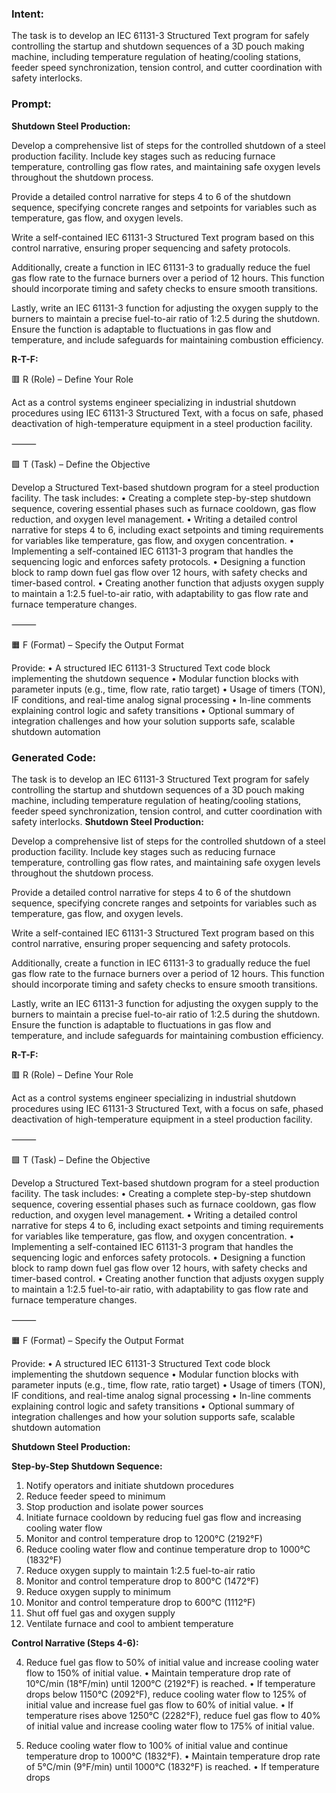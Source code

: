 ### Intent:
The task is to develop an IEC 61131-3 Structured Text program for safely controlling the startup and shutdown sequences of a 3D pouch making machine, including temperature regulation of heating/cooling stations, feeder speed synchronization, tension control, and cutter coordination with safety interlocks.

### Prompt:
**Shutdown Steel Production:**

Develop a comprehensive list of steps for the controlled shutdown of a steel production facility. Include key stages such as reducing furnace temperature, controlling gas flow rates, and maintaining safe oxygen levels throughout the shutdown process.

Provide a detailed control narrative for steps 4 to 6 of the shutdown sequence, specifying concrete ranges and setpoints for variables such as temperature, gas flow, and oxygen levels.

Write a self-contained IEC 61131-3 Structured Text program based on this control narrative, ensuring proper sequencing and safety protocols.

Additionally, create a function in IEC 61131-3 to gradually reduce the fuel gas flow rate to the furnace burners over a period of 12 hours. This function should incorporate timing and safety checks to ensure smooth transitions.

Lastly, write an IEC 61131-3 function for adjusting the oxygen supply to the burners to maintain a precise fuel-to-air ratio of 1:2.5 during the shutdown. Ensure the function is adaptable to fluctuations in gas flow and temperature, and include safeguards for maintaining combustion efficiency.

**R-T-F:**

🟥 R (Role) – Define Your Role

Act as a control systems engineer specializing in industrial shutdown procedures using IEC 61131-3 Structured Text, with a focus on safe, phased deactivation of high-temperature equipment in a steel production facility.

⸻

🟩 T (Task) – Define the Objective

Develop a Structured Text-based shutdown program for a steel production facility. The task includes:
	•	Creating a complete step-by-step shutdown sequence, covering essential phases such as furnace cooldown, gas flow reduction, and oxygen level management.
	•	Writing a detailed control narrative for steps 4 to 6, including exact setpoints and timing requirements for variables like temperature, gas flow, and oxygen concentration.
	•	Implementing a self-contained IEC 61131-3 program that handles the sequencing logic and enforces safety protocols.
	•	Designing a function block to ramp down fuel gas flow over 12 hours, with safety checks and timer-based control.
	•	Creating another function that adjusts oxygen supply to maintain a 1:2.5 fuel-to-air ratio, with adaptability to gas flow rate and furnace temperature changes.

⸻

🟧 F (Format) – Specify the Output Format

Provide:
	•	A structured IEC 61131-3 Structured Text code block implementing the shutdown sequence
	•	Modular function blocks with parameter inputs (e.g., time, flow rate, ratio target)
	•	Usage of timers (TON), IF conditions, and real-time analog signal processing
	•	In-line comments explaining control logic and safety transitions
	•	Optional summary of integration challenges and how your solution supports safe, scalable shutdown automation

### Generated Code:
The task is to develop an IEC 61131-3 Structured Text program for safely controlling the startup and shutdown sequences of a 3D pouch making machine, including temperature regulation of heating/cooling stations, feeder speed synchronization, tension control, and cutter coordination with safety interlocks.
**Shutdown Steel Production:**

Develop a comprehensive list of steps for the controlled shutdown of a steel production facility. Include key stages such as reducing furnace temperature, controlling gas flow rates, and maintaining safe oxygen levels throughout the shutdown process.

Provide a detailed control narrative for steps 4 to 6 of the shutdown sequence, specifying concrete ranges and setpoints for variables such as temperature, gas flow, and oxygen levels.

Write a self-contained IEC 61131-3 Structured Text program based on this control narrative, ensuring proper sequencing and safety protocols.

Additionally, create a function in IEC 61131-3 to gradually reduce the fuel gas flow rate to the furnace burners over a period of 12 hours. This function should incorporate timing and safety checks to ensure smooth transitions.

Lastly, write an IEC 61131-3 function for adjusting the oxygen supply to the burners to maintain a precise fuel-to-air ratio of 1:2.5 during the shutdown. Ensure the function is adaptable to fluctuations in gas flow and temperature, and include safeguards for maintaining combustion efficiency.

**R-T-F:**

🟥 R (Role) – Define Your Role

Act as a control systems engineer specializing in industrial shutdown procedures using IEC 61131-3 Structured Text, with a focus on safe, phased deactivation of high-temperature equipment in a steel production facility.

⸻

🟩 T (Task) – Define the Objective

Develop a Structured Text-based shutdown program for a steel production facility. The task includes:
	•	Creating a complete step-by-step shutdown sequence, covering essential phases such as furnace cooldown, gas flow reduction, and oxygen level management.
	•	Writing a detailed control narrative for steps 4 to 6, including exact setpoints and timing requirements for variables like temperature, gas flow, and oxygen concentration.
	•	Implementing a self-contained IEC 61131-3 program that handles the sequencing logic and enforces safety protocols.
	•	Designing a function block to ramp down fuel gas flow over 12 hours, with safety checks and timer-based control.
	•	Creating another function that adjusts oxygen supply to maintain a 1:2.5 fuel-to-air ratio, with adaptability to gas flow rate and furnace temperature changes.

⸻

🟧 F (Format) – Specify the Output Format

Provide:
	•	A structured IEC 61131-3 Structured Text code block implementing the shutdown sequence
	•	Modular function blocks with parameter inputs (e.g., time, flow rate, ratio target)
	•	Usage of timers (TON), IF conditions, and real-time analog signal processing
	•	In-line comments explaining control logic and safety transitions
	•	Optional summary of integration challenges and how your solution supports safe, scalable shutdown automation

**Shutdown Steel Production:**

**Step-by-Step Shutdown Sequence:**

1. Notify operators and initiate shutdown procedures
2. Reduce feeder speed to minimum
3. Stop production and isolate power sources
4. Initiate furnace cooldown by reducing fuel gas flow and increasing cooling water flow
5. Monitor and control temperature drop to 1200°C (2192°F)
6. Reduce cooling water flow and continue temperature drop to 1000°C (1832°F)
7. Reduce oxygen supply to maintain 1:2.5 fuel-to-air ratio
8. Monitor and control temperature drop to 800°C (1472°F)
9. Reduce oxygen supply to minimum
10. Monitor and control temperature drop to 600°C (1112°F)
11. Shut off fuel gas and oxygen supply
12. Ventilate furnace and cool to ambient temperature

**Control Narrative (Steps 4-6):**

4. Reduce fuel gas flow to 50% of initial value and increase cooling water flow to 150% of initial value.
	•	Maintain temperature drop rate of 10°C/min (18°F/min) until 1200°C (2192°F) is reached.
	•	If temperature drops below 1150°C (2092°F), reduce cooling water flow to 125% of initial value and increase fuel gas flow to 60% of initial value.
	•	If temperature rises above 1250°C (2282°F), reduce fuel gas flow to 40% of initial value and increase cooling water flow to 175% of initial value.

5. Reduce cooling water flow to 100% of initial value and continue temperature drop to 1000°C (1832°F).
	•	Maintain temperature drop rate of 5°C/min (9°F/min) until 1000°C (1832°F) is reached.
	•	If temperature drops
